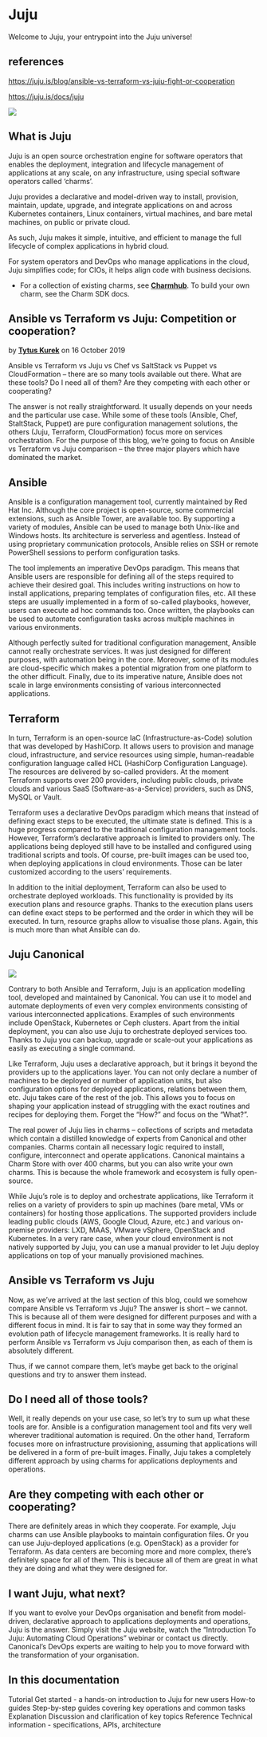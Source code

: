 # Juju

Welcome to Juju, your entrypoint into the Juju universe!

## references

<https://juju.is/blog/ansible-vs-terraform-vs-juju-fight-or-cooperation>

<https://juju.is/docs/juju>

![](https://discourse-charmhub-io.s3.eu-west-2.amazonaws.com/optimized/2X/7/738a914d2452961cb3d31bb3635b056ff7735b17_2_690x254.png)

## What is Juju

Juju is an open source orchestration engine for software operators that enables the deployment, integration and lifecycle management of applications at any scale, on any infrastructure, using special software operators called ‘charms’.

Juju provides a declarative and model-driven way to install, provision, maintain, update, upgrade, and integrate applications on and across Kubernetes containers, Linux containers, virtual machines, and bare metal machines, on public or private cloud.

As such, Juju makes it simple, intuitive, and efficient to manage the full lifecycle of complex applications in hybrid cloud.

For system operators and DevOps who manage applications in the cloud, Juju simplifies code; for CIOs, it helps align code with business decisions.

- For a collection of existing charms, see **[Charmhub](https://charmhub.io/)**. To build your own charm, see the Charm SDK docs.

## Ansible vs Terraform vs Juju: Competition or cooperation?

by **[Tytus Kurek](https://juju.is/blog/ansible-vs-terraform-vs-juju-fight-or-cooperation)** on 16 October 2019

Ansible vs Terraform vs Juju vs Chef vs SaltStack vs Puppet vs CloudFormation – there are so many tools available out there. What are these tools? Do I need all of them? Are they competing with each other or cooperating?

The answer is not really straightforward. It usually depends on your needs and the particular use case. While some of these tools (Ansible, Chef, StaltStack, Puppet) are pure configuration management solutions, the others (Juju, Terraform, CloudFormation) focus more on services orchestration. For the purpose of this blog, we’re going to focus on Ansible vs Terraform vs Juju comparison – the three major players which have dominated the market.

## Ansible

Ansible is a configuration management tool, currently maintained by Red Hat Inc. Although the core project is open-source, some commercial extensions, such as Ansible Tower, are available too. By supporting a variety of modules, Ansible can be used to manage both Unix-like and Windows hosts. Its architecture is serverless and agentless. Instead of using proprietary communication protocols, Ansible relies on SSH or remote PowerShell sessions to perform configuration tasks.

The tool implements an imperative DevOps paradigm. This means that Ansible users are responsible for defining all of the steps required to achieve their desired goal. This includes writing instructions on how to install applications, preparing templates of configuration files, etc. All these steps are usually implemented in a form of so-called playbooks, however, users can execute ad hoc commands too. Once written, the playbooks can be used to automate configuration tasks across multiple machines in various environments.

Although perfectly suited for traditional configuration management, Ansible cannot really orchestrate services. It was just designed for different purposes, with automation being in the core. Moreover, some of its modules are cloud-specific which makes a potential migration from one platform to the other difficult. Finally, due to its imperative nature, Ansible does not scale in large environments consisting of various interconnected applications.

## Terraform

In turn, Terraform is an open-source IaC (Infrastructure-as-Code) solution that was developed by HashiCorp. It allows users to provision and manage cloud, infrastructure, and service resources using simple, human-readable configuration language called HCL (HashiCorp Configuration Language). The resources are delivered by so-called providers. At the moment Terraform supports over 200 providers, including public clouds, private clouds and various SaaS (Software-as-a-Service) providers, such as DNS, MySQL or Vault.

Terraform uses a declarative DevOps paradigm which means that instead of defining exact steps to be executed, the ultimate state is defined. This is a huge progress compared to the traditional configuration management tools. However, Terraform’s declarative approach is limited to providers only. The applications being deployed still have to be installed and configured using traditional scripts and tools. Of course, pre-built images can be used too, when deploying applications in cloud environments. Those can be later customized according to the users’ requirements.

In addition to the initial deployment, Terraform can also be used to orchestrate deployed workloads. This functionality is provided by its execution plans and resource graphs. Thanks to the execution plans users can define exact steps to be performed and the order in which they will be executed. In turn, resource graphs allow to visualise those plans. Again, this is much more than what Ansible can do.

## Juju Canonical

![](https://res.cloudinary.com/canonical/image/fetch/f_auto,q_auto,fl_sanitize,c_fill,w_364,h_133/https://ubuntu.com/wp-content/uploads/4ec1/juju.png)

Contrary to both Ansible and Terraform, Juju is an application modelling tool, developed and maintained by Canonical. You can use it to model and automate deployments of even very complex environments consisting of various interconnected applications. Examples of such environments include OpenStack, Kubernetes or Ceph clusters. Apart from the initial deployment, you can also use Juju to orchestrate deployed services too. Thanks to Juju you can backup, upgrade or scale-out your applications as easily as executing a single command.

Like Terraform, Juju uses a declarative approach, but it brings it beyond the providers up to the applications layer. You can not only declare a number of machines to be deployed or number of application units, but also configuration options for deployed applications, relations between them, etc. Juju takes care of the rest of the job. This allows you to focus on shaping your application instead of struggling with the exact routines and recipes for deploying them. Forget the “How?” and focus on the “What?”.

The real power of Juju lies in charms – collections of scripts and metadata which contain a distilled knowledge of experts from Canonical and other companies. Charms contain all necessary logic required to install, configure, interconnect and operate applications. Canonical maintains a Charm Store with over 400 charms, but you can also write your own charms. This is because the whole framework and ecosystem is fully open-source.

While Juju’s role is to deploy and orchestrate applications, like Terraform it relies on a variety of providers to spin up machines (bare metal, VMs or containers) for hosting those applications. The supported providers include leading public clouds (AWS, Google Cloud, Azure, etc.) and various on-premise providers: LXD, MAAS, VMware vSphere, OpenStack and Kubernetes. In a very rare case, when your cloud environment is not natively supported by Juju, you can use a manual provider to let Juju deploy applications on top of your manually provisioned machines.

## Ansible vs Terraform vs Juju

Now, as we’ve arrived at the last section of this blog, could we somehow compare Ansible vs Terraform vs Juju? The answer is short – we cannot. This is because all of them were designed for different purposes and with a different focus in mind. It is fair to say that in some way they formed an evolution path of lifecycle management frameworks. It is really hard to perform Ansible vs Terraform vs Juju comparison then, as each of them is absolutely different.

Thus, if we cannot compare them, let’s maybe get back to the original questions and try to answer them instead.

## Do I need all of those tools?

Well, it really depends on your use case, so let’s try to sum up what these tools are for. Ansible is a configuration management tool and fits very well wherever traditional automation is required. On the other hand, Terraform focuses more on infrastructure provisioning, assuming that applications will be delivered in a form of pre-built images. Finally, Juju takes a completely different approach by using charms for applications deployments and operations.

## Are they competing with each other or cooperating?

There are definitely areas in which they cooperate. For example, Juju charms can use Ansible playbooks to maintain configuration files. Or you can use Juju-deployed applications (e.g. OpenStack) as a provider for Terraform. As data centers are becoming more and more complex, there’s definitely space for all of them. This is because all of them are great in what they are doing and what they were designed for.

## I want Juju, what next?

If you want to evolve your DevOps organisation and benefit from model-driven, declarative approach to applications deployments and operations, Juju is the answer. Simply visit the Juju website, watch the “Introduction To Juju: Automating Cloud Operations” webinar or contact us directly. Canonical’s DevOps experts are waiting to help you to move forward with the transformation of your organisation.

## In this documentation

Tutorial
Get started - a hands-on introduction to Juju for new users
How-to guides
Step-by-step guides covering key operations and common tasks
Explanation
Discussion and clarification of key topics Reference
Technical information - specifications, APIs, architecture
